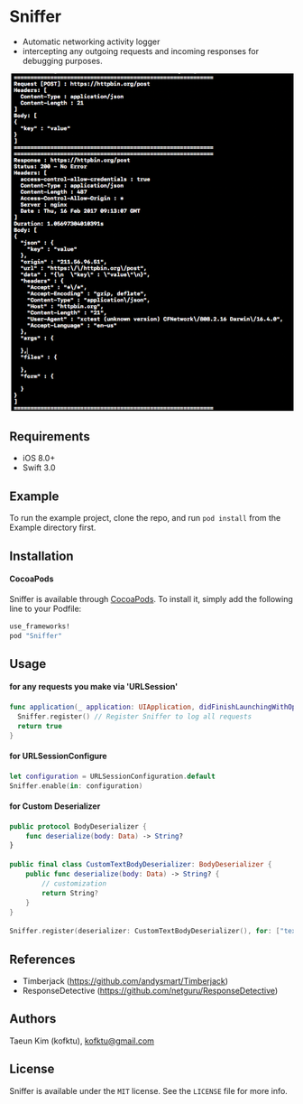 # Sniffer

- Automatic networking activity logger
- intercepting any outgoing requests and incoming responses for debugging purposes.

![alt tag](Screenshot/Sample.png)

## Requirements
- iOS 8.0+
- Swift 3.0

## Example
To run the example project, clone the repo, and run `pod install` from the Example directory first.

## Installation

#### CocoaPods
Sniffer is available through [CocoaPods](http://cocoapods.org). To install
it, simply add the following line to your Podfile:

```ruby
use_frameworks!
pod "Sniffer"
```

## Usage

#### for any requests you make via 'URLSession'

```swift
func application(_ application: UIApplication, didFinishLaunchingWithOptions launchOptions: [UIApplicationLaunchOptionsKey: Any]?) -> Bool {
  Sniffer.register() // Register Sniffer to log all requests
  return true
}
```

#### for URLSessionConfigure

```swift
let configuration = URLSessionConfiguration.default
Sniffer.enable(in: configuration)
```

#### for Custom Deserializer

```swift
public protocol BodyDeserializer {
    func deserialize(body: Data) -> String?
}

public final class CustomTextBodyDeserializer: BodyDeserializer {
    public func deserialize(body: Data) -> String? {
        // customization
        return String?
    }
}

Sniffer.register(deserializer: CustomTextBodyDeserializer(), for: ["text/plain"])

```

## References
- Timberjack (https://github.com/andysmart/Timberjack)
- ResponseDetective (https://github.com/netguru/ResponseDetective)

## Authors

Taeun Kim (kofktu), <kofktu@gmail.com>

## License

Sniffer is available under the ```MIT``` license. See the ```LICENSE``` file for more info.
